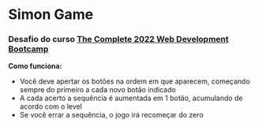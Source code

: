 <h1>Simon Game</h1>
<h3>Desafio do curso <a href="https://www.udemy.com/course/the-complete-web-development-bootcamp/">The Complete 2022 Web Development Bootcamp</a></h2>
<p><strong>Como funciona:</strong></p>
<ul>
  <li>Você deve apertar os botões na ordem em que aparecem, começando sempre do primeiro a cada novo botão indicado</li>
  <li>A cada acerto a sequência é aumentada em 1 botão, acumulando de acordo com o level</li>
  <li>Se você errar a sequência, o jogo irá recomeçar do zero</li>
<ul>


